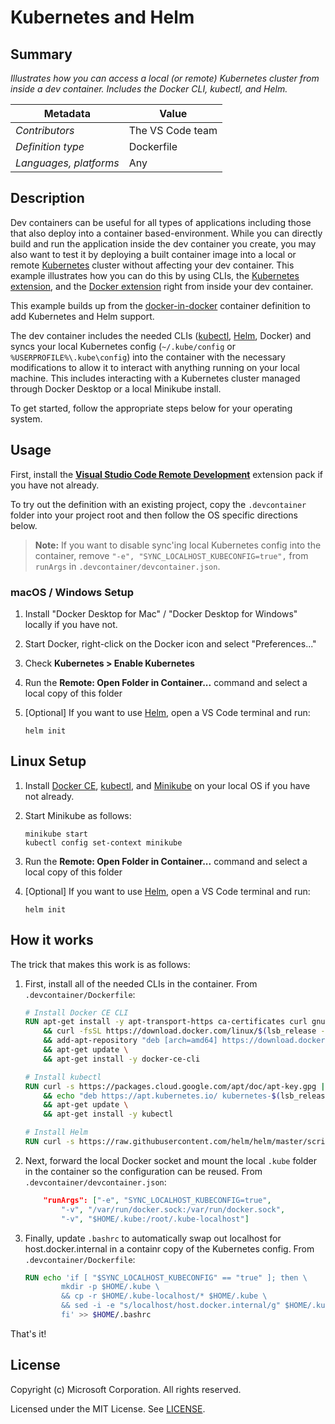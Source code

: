 # Kubernetes and Helm

## Summary

*Illustrates how you can access a local (or remote) Kubernetes cluster from inside a dev container. Includes the Docker CLI, kubectl, and Helm.*

| Metadata | Value |  
|----------|-------|
| *Contributors* | The VS Code team |
| *Definition type* | Dockerfile |
| *Languages, platforms* | Any |

## Description

Dev containers can be useful for all types of applications including those that also deploy into a container based-environment. While you can directly build and run the application inside the dev container you create, you may also want to test it by deploying a built container image into a local or remote [Kubernetes](https://kubernetes.io/) cluster without affecting your dev container. This example illustrates how you can do this by using CLIs, the [Kubernetes extension](https://marketplace.visualstudio.com/items?itemName=ms-kubernetes-tools.vscode-kubernetes-tools), and the [Docker extension](https://marketplace.visualstudio.com/items?itemName=PeterJausovec.vscode-docker) right from inside your dev container.

This example builds up from the [docker-in-docker](../docker-in-docker) container definition to add Kubernetes and Helm support.

The dev container includes the needed CLIs ([kubectl](https://kubernetes.io/docs/reference/kubectl/overview/), [Helm](https://helm.sh), Docker) and syncs your local Kubernetes config (`~/.kube/config` or `%USERPROFILE%\.kube\config`) into the container with the necessary modifications to allow it to interact with anything running on your local machine. This includes interacting with a Kubernetes cluster managed through Docker Desktop or a local Minikube install.

To get started, follow the appropriate steps below for your operating system.

## Usage

First, install the **[Visual Studio Code Remote Development](https://aka.ms/vscode-remote/download/extension)** extension pack if you have not already.

To try out the definition with an existing project, copy the  `.devcontainer` folder into your project root and then follow the OS specific directions below.

> **Note:** If you want to disable sync'ing local Kubernetes config into the container, remove `"-e", "SYNC_LOCALHOST_KUBECONFIG=true",` from `runArgs` in `.devcontainer/devcontainer.json`.

### macOS  / Windows Setup

1. Install "Docker Desktop for Mac" / "Docker Desktop for Windows" locally if you have not.

2. Start Docker, right-click on the Docker icon and select "Preferences..."

3. Check **Kubernetes > Enable Kubernetes**

4. Run the **Remote: Open Folder in Container...** command and select a local copy of this folder

5. [Optional] If you want to use [Helm](https://helm.sh), open a VS Code terminal and run:
    ```
    helm init
    ```

## Linux Setup

1. Install [Docker CE](https://docs.docker.com/install/linux/docker-ce/ubuntu/), [kubectl](https://kubernetes.io/docs/tasks/tools/install-kubectl/), and [Minikube](https://kubernetes.io/docs/tasks/tools/install-minikube/) on your local OS if you have not already.

2. Start Minikube as follows:
    ```
    minikube start
    kubectl config set-context minikube
    ```

3. Run the **Remote: Open Folder in Container...** command and select a local copy of this folder

4. [Optional] If you want to use [Helm](https://helm.sh), open a VS Code terminal and run:
    ```
    helm init
    ```

## How it works

The trick that makes this work is as follows:

1. First, install all of the needed CLIs in the container. From `.devcontainer/Dockerfile`:

    ```Dockerfile
    # Install Docker CE CLI
    RUN apt-get install -y apt-transport-https ca-certificates curl gnupg-agent software-properties-common \
        && curl -fsSL https://download.docker.com/linux/$(lsb_release -is | tr '[:upper:]' '[:lower:]')/gpg | apt-key add - \
        && add-apt-repository "deb [arch=amd64] https://download.docker.com/linux/$(lsb_release -is | tr '[:upper:]' '[:lower:]') $(lsb_release -cs) stable" \
        && apt-get update \
        && apt-get install -y docker-ce-cli

    # Install kubectl
    RUN curl -s https://packages.cloud.google.com/apt/doc/apt-key.gpg | apt-key add - \
        && echo "deb https://apt.kubernetes.io/ kubernetes-$(lsb_release -cs) main" | tee -a /etc/apt/sources.list.d/kubernetes.list \
        && apt-get update \
        && apt-get install -y kubectl

    # Install Helm
    RUN curl -s https://raw.githubusercontent.com/helm/helm/master/scripts/get | bash -
    ```

2. Next, forward the local Docker socket and mount the local `.kube` folder in the container so the configuration can be reused. From `.devcontainer/devcontainer.json`:

    ```json
        "runArgs": ["-e", "SYNC_LOCALHOST_KUBECONFIG=true",
            "-v", "/var/run/docker.sock:/var/run/docker.sock",
            "-v", "$HOME/.kube:/root/.kube-localhost"]
    ```

3. Finally, update `.bashrc` to automatically swap out localhost for host.docker.internal in a containr copy of the Kubernetes config. From `.devcontainer/Dockerfile`:

    ```Dockerfile
    RUN echo 'if [ "$SYNC_LOCALHOST_KUBECONFIG" == "true" ]; then \
            mkdir -p $HOME/.kube \
            && cp -r $HOME/.kube-localhost/* $HOME/.kube \
            && sed -i -e "s/localhost/host.docker.internal/g" $HOME/.kube/config; \
            fi' >> $HOME/.bashrc
    ```

That's it!

## License

Copyright (c) Microsoft Corporation. All rights reserved.

Licensed under the MIT License. See [LICENSE](../../LICENSE). 
